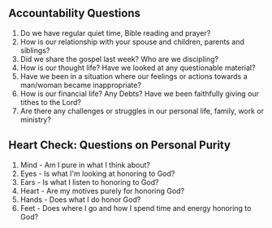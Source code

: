 

## Accountability Questions
1. Do we have regular quiet time, Bible reading and prayer?  
2. How is our relationship with your spouse and children, parents and siblings?  
3. Did we share the gospel last week? Who are we discipling?  
4. How is our thought life? Have we looked at any questionable material?  
5. Have we been in a situation where our feelings or actions towards a man/woman became inappropriate?  
6. How is our financial life? Any Debts? Have we been faithfully giving our tithes to the Lord?  
7. Are there any challenges or struggles in our personal life, family, work or ministry?


## Heart Check: Questions on Personal Purity

1. Mind - Am I pure in what I think about?
2. Eyes - Is what I'm looking at honoring to God?
3. Ears - Is what I listen to honoring to God?
4. Heart - Are my motives purely for honoring God?
5. Hands - Does what I do honor God?
6. Feet - Does where I go and how I spend time and energy honoring to God?